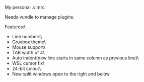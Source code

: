 My personal .vimrc.

Needs vundle to manage plugins.

Features:\
  * Line numbers\
  * Gruvbox theme\
  * Mouse support\
  * TAB width of 4\
  * Auto indent(new line starts in same column as previous line)\
  * WSL cursor fix\
  * 24-bit colour\
  * New split windows open to the right and below
